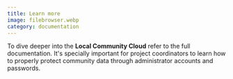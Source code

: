 ```yaml
---
title: Learn more
image: filebrowser.webp
category: documentation
---
```


To dive deeper into the **Local Community Cloud** refer to the full documentation. It's specially important for project coordinators to learn how to properly protect community data through administrator accounts and passwords.

<app-button :color="true" localurl=":8086/all/https://docs.earthdefenderstoolkit.com/device-usage/bundled-applications/file-management" text="Read documentation"></app-button>
